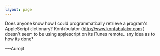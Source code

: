 ```yaml
---
layout: page
---
```


Does anyone know how I could programmatically retrieve a program's AppleScript dictionary? Konfabulator (http://www.konfabulator.com ) doesn't seem to be using applescript on its iTunes remote.. any idea as to how its done?


---Aurojit
